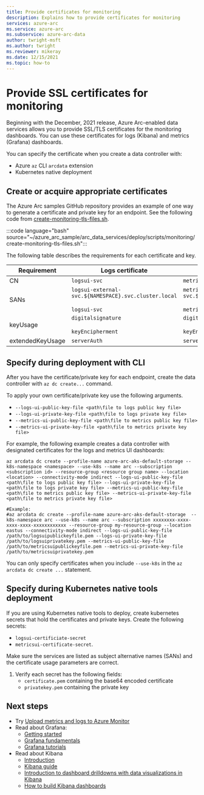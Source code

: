 ```yaml
---
title: Provide certificates for monitoring
description: Explains how to provide certificates for monitoring
services: azure-arc
ms.service: azure-arc
ms.subservice: azure-arc-data
author: twright-msft
ms.author: twright
ms.reviewer: mikeray
ms.date: 12/15/2021
ms.topic: how-to
---
```


# Provide SSL certificates for monitoring

Beginning with the December, 2021 release, Azure Arc-enabled data services allows you to provide SSL/TLS certificates for the monitoring dashboards. You can use these certificates for logs (Kibana) and metrics (Grafana) dashboards. 

You can specify the certificate when you create a data controller with:
- Azure `az` CLI `arcdata` extension
- Kubernetes native deployment

## Create or acquire appropriate certificates

The Azure Arc samples GitHub repository provides an example of one way to generate a certificate and private key for an endpoint. See the following code from [create-monitoring-tls-files.sh](https://github.com/microsoft/azure_arc/tree/main/arc_data_services/deploy/scripts/monitoring).

:::code language="bash" source="~/azure_arc_sample/arc_data_services/deploy/scripts/monitoring/create-monitoring-tls-files.sh":::

The following table describes the requirements for each certificate and key. 

|Requirement|Logs certificate|Metrics certificate|
|-----|-----|-----|
|CN|`logsui-svc`|`metricsui-svc`|
|SANs| `logsui-external-svc.${NAMESPACE}.svc.cluster.local`<br/><br>`logsui-svc` | `metricsui-external-svc.${NAMESPACE}.svc.cluster.local`<br/><br>`metricsui-svc`|
|keyUsage|`digitalsignature`<br/><br>`keyEncipherment`|`digitalsignature`<br/><br>`keyEncipherment`|
|extendedKeyUsage|`serverAuth`|`serverAuth`|

## Specify during deployment with CLI

After you have the certificate/private key for each endpoint, create the data controller with `az dc create...` command.

To apply your own certificate/private key use the following arguments.

   - `--logs-ui-public-key-file <path\file to logs public key file>`
   - `--logs-ui-private-key-file <path\file to logs private key file>`
   - `--metrics-ui-public-key-file <path\file to metrics public key file>`
   - `--metrics-ui-private-key-file <path\file to metrics private key file>`

For example, the following example creates a data controller with designated certificates for the logs and metrics UI dashboards:

```azurecli
az arcdata dc create --profile-name azure-arc-aks-default-storage --k8s-namespace <namespace> --use-k8s --name arc --subscription <subscription id> --resource-group <resource group name> --location <location> --connectivity-mode indirect --logs-ui-public-key-file <path\file to logs public key file> --logs-ui-private-key-file <path\file to logs private key file> --metrics-ui-public-key-file <path\file to metrics public key file> --metrics-ui-private-key-file <path\file to metrics private key file>

#Example:
#az arcdata dc create --profile-name azure-arc-aks-default-storage  --k8s-namespace arc --use-k8s --name arc --subscription xxxxxxxx-xxxx-xxxx-xxxx-xxxxxxxxxxxx --resource-group my-resource-group --location eastus --connectivity-mode indirect --logs-ui-public-key-file /path/to/logsuipublickeyfile.pem --logs-ui-private-key-file /path/to/logsuiprivatekey.pem --metrics-ui-public-key-file /path/to/metricsuipublickeyfile.pem --metrics-ui-private-key-file /path/to/metricsuiprivatekey.pem
```

You can only specify certificates when you include `--use-k8s` in the `az arcdata dc create ...` statement.

## Specify during Kubernetes native tools deployment

If you are using Kubernetes native tools to deploy, create kubernetes secrets that hold the certificates and private keys. Create the following secrets:

- `logsui-certificiate-secret` 
- `metricsui-certificate-secret`.

Make sure the services are listed as subject alternative names (SANs) and the certificate usage parameters are correct. 

1. Verify each secret has the following fields:
   - `certificate.pem` containing the base64 encoded certificate
   - `privatekey.pem` containing the private key

## Next steps
- Try [Upload metrics and logs to Azure Monitor](upload-metrics-and-logs-to-azure-monitor.md)
- Read about Grafana:
   - [Getting started](https://grafana.com/docs/grafana/latest/getting-started/getting-started)
   - [Grafana fundamentals](https://grafana.com/tutorials/grafana-fundamentals/#1)
   - [Grafana tutorials](https://grafana.com/tutorials/grafana-fundamentals/#1)
- Read about Kibana
   - [Introduction](https://www.elastic.co/webinars/getting-started-kibana?baymax=default&elektra=docs&storm=top-video)
   - [Kibana guide](https://www.elastic.co/guide/en/kibana/current/index.html)
   - [Introduction to dashboard drilldowns with data visualizations in Kibana](https://www.elastic.co/webinars/dashboard-drilldowns-with-data-visualizations-in-kibana/)
   - [How to build Kibana dashboards](https://www.elastic.co/webinars/how-to-build-kibana-dashboards/)
